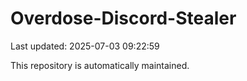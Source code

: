 # Overdose-Discord-Stealer

Last updated: 2025-07-03 09:22:59

This repository is automatically maintained.
